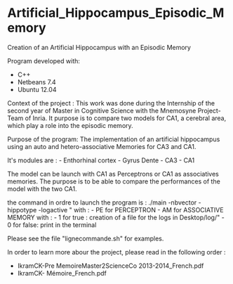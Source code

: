 # Artificial_Hippocampus_Episodic_Memory
Creation of an Artificial Hippocampus with an Episodic Memory


Program developed with:
- C++
- Netbeans 7.4
- Ubuntu 12.04

Context of the project :
This work was done during the Internship of the second year of Master in Cognitive Science with the Mnemosyne Project-Team of Inria.
It purpose is to compare two models for CA1, a cerebral area, which play a role into the episodic memory.

Purpose of the program:
  The implementation of an artificial hippocampus using an auto and hetero-associative Memories for CA3 and CA1.

  It's modules are :
	- Enthorhinal cortex 
	- Gyrus Dente 
	- CA3
	- CA1

The model can be launch with CA1 as Perceptrons or CA1 as associatives memories.
The purpose is to be able to compare the performances of the model with the two CA1.

the command in ordre to launch the program is :
    ./main -nbvector <nbVector> -hippotype <hippotype> -logactive <logactive>"
     with <hippotype> : 
    - PE for PERCEPTRON
    - AM for ASSOCIATIVE MEMORY
    with <logactive> : 
    - 1 for true : creation of a file for the logs in Desktop/log/" 
    - 0 for false: print in the terminal

Please see the file "lignecommande.sh" for examples.

In order to learn more abour the project, please read in the following order :
- IkramCK-Pre MemoireMaster2ScienceCo 2013-2014_French.pdf
- IkramCK- Mémoire_French.pdf
